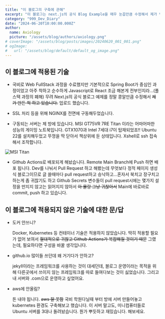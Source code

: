 ```yaml
---
title: "이 블로그의 구축에 관해"
excerpt: "이 블로그는 next.js의 공식 Blog Example을 매우 눈꼽만큼 수정해서 제가 만든척 하고 있는 것입니다."
category: "999_Dev_Diary"
date: "2024-06-20T10:00:00.000Z"
author:
  name: Axiology
  picture: "/assets/blog/authors/axiology.png"
# coverImage: "/assets/blog/posts/images/20240620_001_001.png"
# ogImage:
#   url: "/assets/blog/default/default_og_image.png"
---
```




## 이 블로그에 적용된 기술

- 국비로 Web FullStack 과정을 수료했지만 기본적으로 Spring Boot가 중심인 과정이었고 아주 착하고 순수하게 Javascript로 React 조금 해본게 전부인지라...(풀 스택 과정의 폐해) 무려 Next.js의 공식 블로그 예제를 정말 콩알만큼 수정해서 ~~제가 만든 척 하고 있습니다.~~ 업로드 했습니다.
  
- SSL 처리 등을 위해 NGINX를 전면에 구동해두었습니다.

- 구동되는 서버는 제 방에 있습니다. MSI GT75VR 7RE Titan 이라는 어마어마한 성능의 게이밍 노트북입니다.  GTX1070과 Intel 7세대 i7이 탑재되었죠!! Ubuntu 22를 설치해두었고 뚜껑을 딱 닫아서 책상위에 둔 상태입니다. Xshell로 ssh 접속해서 조작합니다.

![MSI Titan](/assets/blog/posts/images/20240620_002_001.png)

- Github Actions로 배포되게 해놨습니다. Remote Main Branch에 Push 하면 배포 됩니다. Dev를 나눠서 Pull Request 하고 해봤는데 무엇보다 정적 페이지 생성식 블로그이므로 글 쓸때마다 pull request하고 승낙하고...혼자서 북치고 장구치고 하는게 좀 귀찮기도 하고 Github Secrets 변수들이 pull request시에는 몇가지 설정을 만지지 않고는 읽어지지 않아서 ~~아 몰랑 그냥 귀찮아서~~ Main에 바로바로 commit, push 하고 있습니다.


## 이 블로그에 적용되지 않은 기술에 대한 문/답

- 도커 안쓰니? 
  
  Docker, Kubernetes 등 컨테이너 기술은 적용하지 않았습니다. 딱히 적용할 필요가 없어 보여서 ~~절대적으로 귀찮고 Github Actions가 복잡해질 것이기 때문~~ 그랬는데, 필요하다면 구성을 바꿀 생각입니다.


- github.io 많이들 쓰던데 왜 거기다가 안하고?
  
  jekyll이라는 프레임워크를 사용하는 것이 대세던데, 블로그 운영이라는 목적을 위해 다른곳에서 쓰이지 않는 프레임워크를 따로 들여다보는 것이 싫었습니다. 그리고 내 서버와 .com으로 운영하고 싶었어요.

- aws에 안올림?
  
  돈 내야 됩니다. ~~aws 잘 못함~~ 국비 학원다닐때 부터 방에 서버 만들어놓고 kubernetes 환경도 구축해보고 했습니다. 이 서버 말고도, 미니컴퓨터들로 Ubuntu 서버를 3대나 돌려놨습니다. 뭔가 뿌듯하고 재밌습니다. 해보세요.
